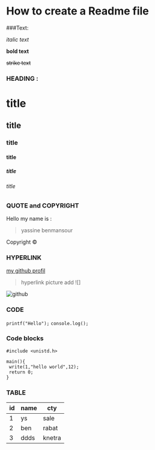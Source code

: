  # How to create a Readme file 
 
 ###Text:
 
 _italic text_
 
 **bold text**
 
 ~~strike  text~~
 
 
 ### HEADING :
 
 # title
 ## title
 ### title
 #### title
 ##### title
 ###### title


### QUOTE and COPYRIGHT

Hello my name is :
>yassine benmansour 

Copyright &copy;


### HYPERLINK

[my github profil](https://github.com/yassinbenmansour)

>hyperlink picture add ![]

![github](https://play-lh.googleusercontent.com/PCpXdqvUWfCW1mXhH1Y_98yBpgsWxuTSTofy3NGMo9yBTATDyzVkqU580bfSln50bFU)



### CODE

`printf("Hello");`
`console.log();`


### Code blocks 

```
#include <unistd.h>

main(){
 write(1,"hello world",12);
 return 0;
}

```

### TABLE

| id   | name   | cty   |
|----- |------- | ------|
| 1    | ys     | sale  |
| 2    | ben    | rabat |
| 3    | ddds   | knetra|

